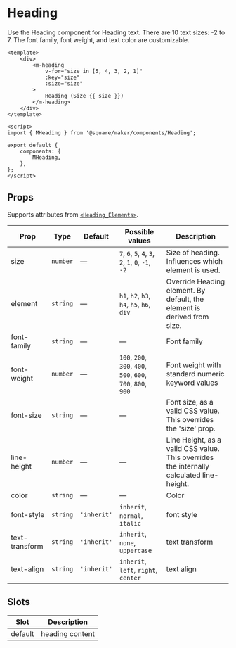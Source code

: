 # Heading

Use the Heading component for Heading text. There are 10 text sizes: -2 to 7. The font family, font weight, and text color are customizable.

```vue
<template>
	<div>
		<m-heading
			v-for="size in [5, 4, 3, 2, 1]"
			:key="size"
			:size="size"
		>
			Heading (Size {{ size }})
		</m-heading>
	</div>
</template>

<script>
import { MHeading } from '@square/maker/components/Heading';

export default {
	components: {
		MHeading,
	},
};
</script>
```

<!-- api-tables:start -->
## Props

Supports attributes from [`<Heading_Elements>`](https://developer.mozilla.org/en-US/docs/Web/HTML/Element/Heading_Elements).

| Prop           | Type     | Default     | Possible values                                               | Description                                                                              |
| -------------- | -------- | ----------- | ------------------------------------------------------------- | ---------------------------------------------------------------------------------------- |
| size           | `number` | —           | `7`, `6`, `5`, `4`, `3`, `2`, `1`, `0`, `-1`, `-2`            | Size of heading. Influences which element is used.                                       |
| element        | `string` | —           | `h1`, `h2`, `h3`, `h4`, `h5`, `h6`, `div`                     | Override Heading element. By default, the element is derived from size.                  |
| font-family    | `string` | —           | —                                                             | Font family                                                                              |
| font-weight    | `number` | —           | `100`, `200`, `300`, `400`, `500`, `600`, `700`, `800`, `900` | Font weight with standard numeric keyword values                                         |
| font-size      | `string` | —           | —                                                             | Font size, as a valid CSS value. This overrides the 'size' prop.                         |
| line-height    | `number` | —           | —                                                             | Line Height, as a valid CSS value. This overrides the internally calculated line-height. |
| color          | `string` | —           | —                                                             | Color                                                                                    |
| font-style     | `string` | `'inherit'` | `inherit`, `normal`, `italic`                                 | font style                                                                               |
| text-transform | `string` | `'inherit'` | `inherit`, `none`, `uppercase`                                | text transform                                                                           |
| text-align     | `string` | `'inherit'` | `inherit`, `left`, `right`, `center`                          | text align                                                                               |


## Slots

| Slot    | Description     |
| ------- | --------------- |
| default | heading content |
<!-- api-tables:end -->
